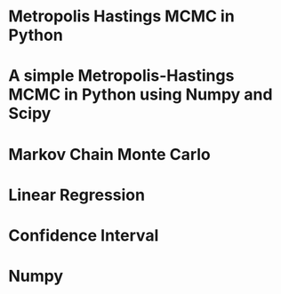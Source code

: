 # Metropolis Hastings MCMC in Python
# A simple Metropolis-Hastings MCMC in Python using Numpy and Scipy
# Markov Chain Monte Carlo 
# Linear Regression
# Confidence Interval
# Numpy
